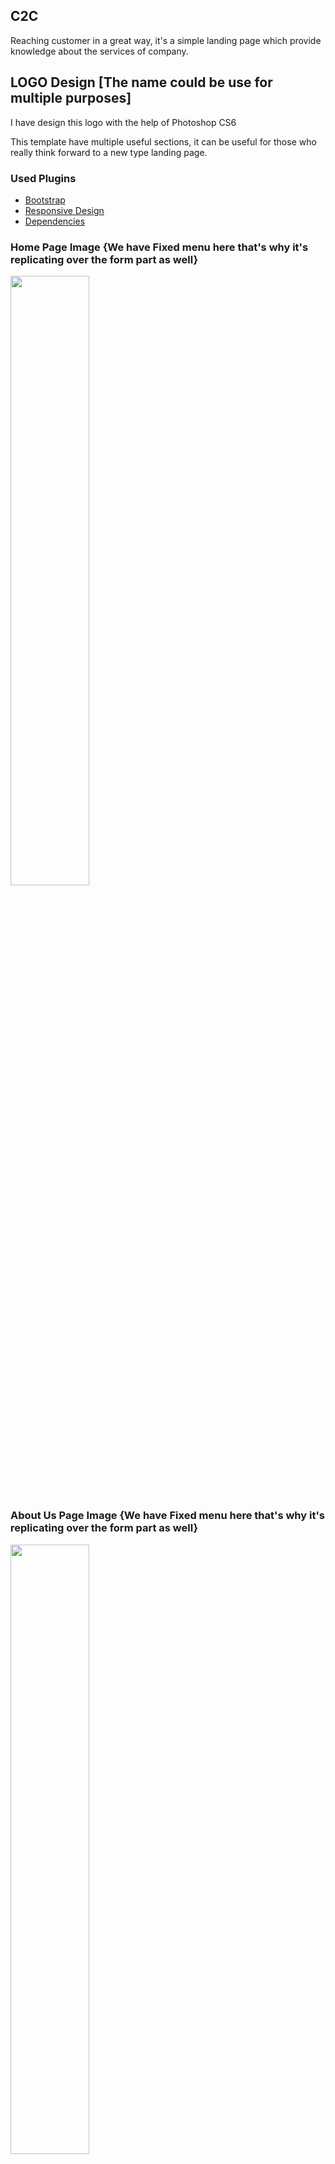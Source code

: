 ## C2C
Reaching customer in a great way, it's a simple landing page which provide knowledge about the services of company.

## LOGO Design [The name could be use for multiple purposes] 
I have design this logo with the help of Photoshop CS6

This template have multiple useful sections, it can be useful for those who really think forward to a new type landing page.

### Used Plugins
- [Bootstrap](#bootstrap)
- [Responsive Design](#responsive-design)
- [Dependencies](#dependencies)



### **Home Page Image** {We have Fixed menu here that's why it's replicating over the form part as well}

<img src="https://github.com/pras75299/C2C/blob/master/home.png" width="50%" height="50%"/>

### **About Us Page Image** {We have Fixed menu here that's why it's replicating over the form part as well}

<img src="https://github.com/pras75299/C2C/blob/master/about.png" width="50%" height="50%"/>


### **Contact Us Page Image** {We have Fixed menu here that's why it's replicating over the form part as well}

<img src="https://github.com/pras75299/C2C/blob/master/contact.png" width="50%" height="50%"/>

### **Service Page Image** {We have Fixed menu here that's why it's replicating over the form part as well and service page will be the same, if we have multiple services, Only content will change time to time according to need}

<img src="https://github.com/pras75299/C2C/blob/master/servicepage.png" width="50%" height="50%"/>


### Bootstrap
I have used bootstrap 3.3 for making it responsive and it's also a very good framework for fluid layouts.It's contains essential javascript plugins with itself.


### Responsive Design
This is a responsive template and it help the web-page to look good on all devices.
It contains multiple reusable components, Use of ````typed.js```` and its text can be change according to need, ````form part can be use in multiple templates````

### Dependencies
[Jquery](https://code.jquery.com/jquery-3.2.1.min.js) <br/>
[Bootstrap 3.3](https://getbootstrap.com/docs/3.3/) <br/>
[Typed js](https://mattboldt.com/demos/typed-js/) <br/>
[Owl carousel](https://owlcarousel2.github.io/OwlCarousel2/demos/responsive.html) <br/>
[Wow Js](http://mynameismatthieu.com/WOW/) <br/>
